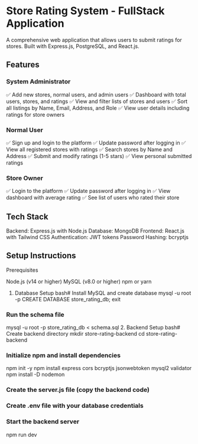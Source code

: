 # Store Rating System - FullStack Application
A comprehensive web application that allows users to submit ratings for stores. Built with Express.js, PostgreSQL, and React.js.
## Features

### System Administrator

✅ Add new stores, normal users, and admin users
✅ Dashboard with total users, stores, and ratings
✅ View and filter lists of stores and users
✅ Sort all listings by Name, Email, Address, and Role
✅ View user details including ratings for store owners

### Normal User

✅ Sign up and login to the platform
✅ Update password after logging in
✅ View all registered stores with ratings
✅ Search stores by Name and Address
✅ Submit and modify ratings (1-5 stars)
✅ View personal submitted ratings

### Store Owner

✅ Login to the platform
✅ Update password after logging in
✅ View dashboard with average rating
✅ See list of users who rated their store

## Tech Stack

Backend: Express.js with Node.js
Database: MongoDB
Frontend: React.js with Tailwind CSS
Authentication: JWT tokens
Password Hashing: bcryptjs

## Setup Instructions
Prerequisites

Node.js (v14 or higher)
MySQL (v8.0 or higher)
npm or yarn

1. Database Setup
bash# Install MySQL and create database
mysql -u root -p
CREATE DATABASE store_rating_db;
exit

### Run the schema file
mysql -u root -p store_rating_db < schema.sql
2. Backend Setup
bash# Create backend directory
mkdir store-rating-backend
cd store-rating-backend

### Initialize npm and install dependencies
npm init -y
npm install express cors bcryptjs jsonwebtoken mysql2 validator
npm install -D nodemon

### Create the server.js file (copy the backend code)
### Create .env file with your database credentials

### Start the backend server
npm run dev
